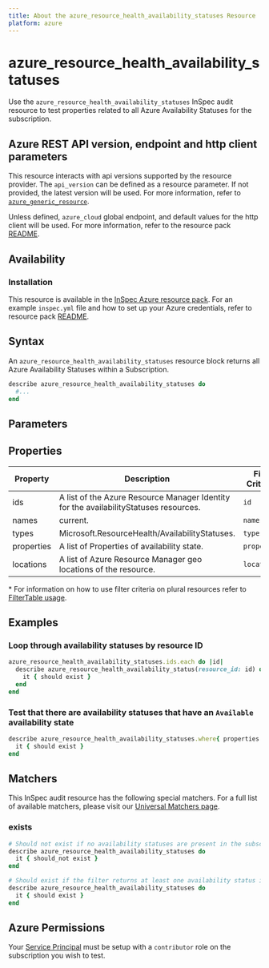 ```yaml
---
title: About the azure_resource_health_availability_statuses Resource
platform: azure
---
```


# azure_resource_health_availability_statuses

Use the `azure_resource_health_availability_statuses` InSpec audit resource to test properties related to all Azure Availability Statuses for the subscription.

## Azure REST API version, endpoint and http client parameters

This resource interacts with api versions supported by the resource provider.
The `api_version` can be defined as a resource parameter.
If not provided, the latest version will be used.
For more information, refer to [`azure_generic_resource`](azure_generic_resource.md).

Unless defined, `azure_cloud` global endpoint, and default values for the http client will be used.
For more information, refer to the resource pack [README](../../README.md).

## Availability

### Installation

This resource is available in the [InSpec Azure resource pack](https://github.com/inspec/inspec-azure).
For an example `inspec.yml` file and how to set up your Azure credentials, refer to resource pack [README](../../README.md#Service-Principal).

## Syntax

An `azure_resource_health_availability_statuses` resource block returns all Azure Availability Statuses within a Subscription.
```ruby
describe azure_resource_health_availability_statuses do
  #...
end
```

## Parameters

## Properties

|Property            | Description                                                              | Filter Criteria<superscript>*</superscript> |
|--------------------|--------------------------------------------------------------------------|-----------------|
| ids                | A list of the Azure Resource Manager Identity for the availabilityStatuses resources.| `id`            |
| names              | current.                                                                 | `name`          |
| types              | Microsoft.ResourceHealth/AvailabilityStatuses.                           | `type`          |
| properties         | A list of Properties of availability state.                              | `properties`    |
| locations          | A list of Azure Resource Manager geo locations of the resource.          | `location`      |

<superscript>*</superscript> For information on how to use filter criteria on plural resources refer to [FilterTable usage](https://github.com/inspec/inspec/blob/master/dev-docs/filtertable-usage.md).

## Examples

### Loop through availability statuses by resource ID

```ruby
azure_resource_health_availability_statuses.ids.each do |id|
  describe azure_resource_health_availability_status(resource_id: id) do
    it { should exist }
  end
end
```

### Test that there are availability statuses that have an `Available` availability state

```ruby
describe azure_resource_health_availability_statuses.where{ properties.select{|prop| prop.availabilityState == 'Available' } } do
  it { should exist }
end
```

## Matchers

This InSpec audit resource has the following special matchers. For a full list of available matchers, please visit our [Universal Matchers page](https://www.inspec.io/docs/reference/matchers/).

### exists
```ruby
# Should not exist if no availability statuses are present in the subscription
describe azure_resource_health_availability_statuses do
  it { should_not exist }
end

# Should exist if the filter returns at least one availability status in the subscription
describe azure_resource_health_availability_statuses do
  it { should exist }
end
```
## Azure Permissions

Your [Service Principal](https://docs.microsoft.com/en-us/azure/azure-resource-manager/resource-group-create-service-principal-portal) must be setup with a `contributor` role on the subscription you wish to test.